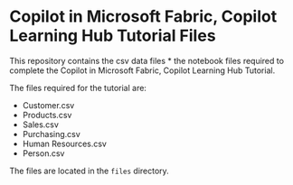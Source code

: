# Copilot in Microsoft Fabric, Copilot Learning Hub Tutorial Files

This repository contains the csv data files * the notebook files required to complete the Copilot in Microsoft Fabric, Copilot Learning Hub Tutorial.

The files required for the tutorial are:
- Customer.csv
- Products.csv
- Sales.csv
- Purchasing.csv
- Human Resources.csv
- Person.csv

The files are located in the `files` directory.